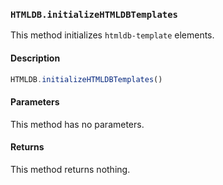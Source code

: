 ### `HTMLDB.initializeHTMLDBTemplates`

This method initializes `htmldb-template` elements.

#### Description

```javascript
HTMLDB.initializeHTMLDBTemplates()
```

#### Parameters

This method has no parameters.

#### Returns

This method returns nothing.